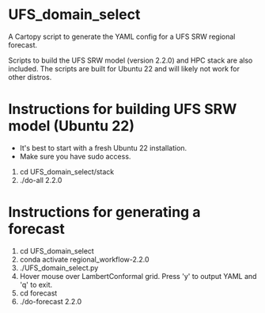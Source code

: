 # UFS_domain_select

A Cartopy script to generate the YAML config for a UFS SRW regional forecast.

Scripts to build the UFS SRW model (version 2.2.0) and HPC stack are also
included. The scripts are built for Ubuntu 22 and will likely not work
for other distros.

# Instructions for building UFS SRW model (Ubuntu 22)

* It's best to start with a fresh Ubuntu 22 installation.
* Make sure you have sudo access.

1. cd UFS_domain_select/stack
2. ./do-all 2.2.0

# Instructions for generating a forecast

1. cd UFS_domain_select
2. conda activate regional_workflow-2.2.0
3. ./UFS_domain_select.py
4. Hover mouse over LambertConformal grid. Press 'y' to output YAML and
   'q' to exit.
5. cd forecast
6. ./do-forecast 2.2.0
